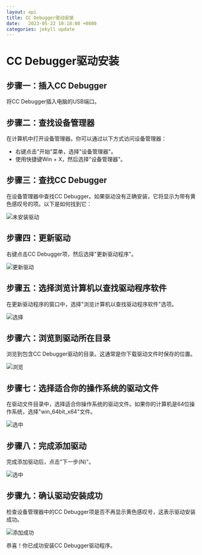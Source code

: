 ```yaml
---
layout: api
title: CC Debugger驱动安装
date:   2023-05-22 10:18:00 +0800
categories: jekyll update
---
```


# CC Debugger驱动安装

## 步骤一：插入CC Debugger

将CC Debugger插入电脑的USB端口。

## 步骤二：查找设备管理器

在计算机中打开设备管理器。你可以通过以下方式访问设备管理器：

- 右键点击"开始"菜单，选择"设备管理器"。
- 使用快捷键Win + X，然后选择"设备管理器"。

## 步骤三：查找CC Debugger

在设备管理器中查找CC Debugger。如果驱动没有正确安装，它将显示为带有黄色感叹号的项。以下是如何找到它：

![未安装驱动](/Page/assets/iot-development.jpg)

## 步骤四：更新驱动

右键点击CC Debugger项，然后选择"更新驱动程序"。

![更新驱动](/Page/assets/iot-development.jpg)

## 步骤五：选择浏览计算机以查找驱动程序软件

在更新驱动程序的窗口中，选择"浏览计算机以查找驱动程序软件"选项。

![选择](/Page/assets/iot-development.jpg)

## 步骤六：浏览到驱动所在目录

浏览到包含CC Debugger驱动的目录。这通常是你下载驱动文件时保存的位置。

![浏览](/Page/assets/iot-development.jpg)

## 步骤七：选择适合你的操作系统的驱动文件

在驱动文件目录中，选择适合你操作系统的驱动文件。如果你的计算机是64位操作系统，选择"win_64bit_x64"文件。

![选中](/Page/assets/iot-development.jpg)

## 步骤八：完成添加驱动

完成添加驱动后，点击"下一步(N)"。

![选中](/Page/assets/iot-development.jpg)

## 步骤九：确认驱动安装成功

检查设备管理器中的CC Debugger项是否不再显示黄色感叹号，这表示驱动安装成功。

![添加成功](/Page/assets/iot-development.jpg)

恭喜！你已成功安装CC Debugger驱动程序。